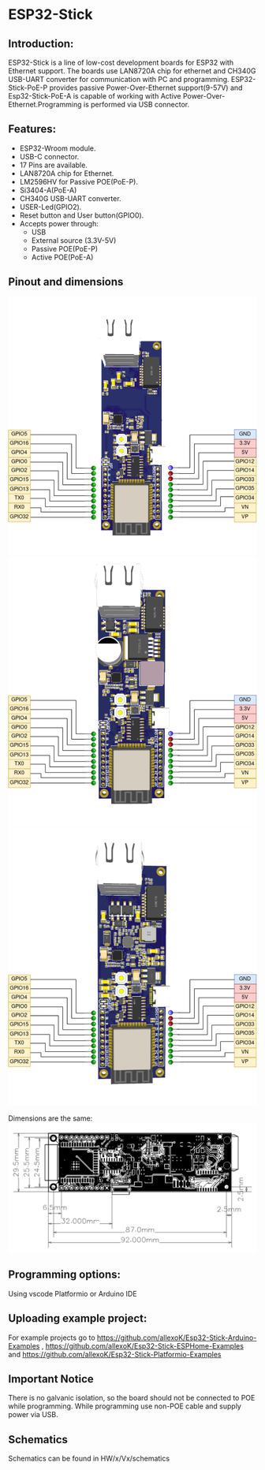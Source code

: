 # ESP32-Stick
## Introduction:
ESP32-Stick is a line of low-cost development boards for ESP32 with Ethernet support. The boards use LAN8720A chip for ethernet and CH340G USB-UART converter for communication with PC and programming. ESP32-Stick-PoE-P provides passive Power-Over-Ethernet support(9-57V) and Esp32-Stick-PoE-A is capable of working with Active Power-Over-Ethernet.Programming is performed via USB connector.

## Features:

- ESP32-Wroom module.
- USB-C connector.
- 17 Pins are available.
- LAN8720A chip for Ethernet.
- LM2596HV for Passive POE(PoE-P).
- Si3404-A(PoE-A)
- CH340G USB-UART converter.
- USER-Led(GPIO2).
- Reset button and User button(GPIO0).
- Accepts power through:
  - USB
  - External source (3.3V-5V)
  - Passive POE(PoE-P)
  - Active POE(PoE-A)


## Pinout and dimensions
![Esp32-Stick-Eth pinout](/pictures/Esp32-Stick-Eth/pinout_ver1.png)
![Esp32-Stick-PoE-P pinout](/pictures/Esp32-Stick-PoE-P/pinout_ver1.png)
![Esp32-Stick-PoE-A pinout](/pictures/Esp32-Stick-PoE-A/pinout_ver1.png)

Dimensions are the same:
![Dimensions](/HW/Esp32-Stick-PoE-P/V1/PCB_ESP32-POE-P_ver.1_2022-12-31_dimensions.png)

## Programming options:
Using vscode Platformio or Arduino IDE

## Uploading example project:
For example projects go to https://github.com/allexoK/Esp32-Stick-Arduino-Examples , https://github.com/allexoK/Esp32-Stick-ESPHome-Examples and https://github.com/allexoK/Esp32-Stick-Platformio-Examples

## Important Notice
There is no galvanic isolation, so the board should not be connected to POE while programming. While programming use non-POE cable and supply power via USB.

## Schematics
Schematics can be found in HW/x/Vx/schematics